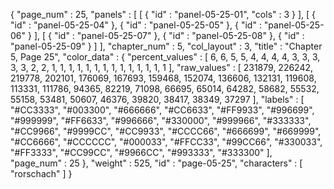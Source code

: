 {
  "page_num" : 25,
  "panels" : [
    [
      {
        "id" : "panel-05-25-01",
        "cols" : 3
      }
    ],
    [
      {
        "id" : "panel-05-25-04"
      },
      {
        "id" : "panel-05-25-05"
      },
      {
        "id" : "panel-05-25-06"
      }
    ],
    [
      {
        "id" : "panel-05-25-07"
      },
      {
        "id" : "panel-05-25-08"
      },
      {
        "id" : "panel-05-25-09"
      }
    ]
  ],
  "chapter_num" : 5,
  "col_layout" : 3,
  "title" : "Chapter 5, Page 25",
  "color_data" : {
    "percent_values" : [
      6,
      6,
      5,
      5,
      4,
      4,
      4,
      4,
      3,
      3,
      3,
      3,
      3,
      2,
      2,
      1,
      1,
      1,
      1,
      1,
      1,
      1,
      1,
      1,
      1,
      1,
      1,
      1,
      1
    ],
    "raw_values" : [
      231879,
      226242,
      219778,
      202101,
      176069,
      167693,
      159468,
      152074,
      136606,
      132131,
      119608,
      113331,
      111786,
      94365,
      82219,
      71098,
      66695,
      65014,
      64282,
      58682,
      55532,
      55158,
      53481,
      50607,
      46376,
      39820,
      38417,
      38349,
      37297
    ],
    "labels" : [
      "#CC3333",
      "#003300",
      "#666666",
      "#CC6633",
      "#FF9933",
      "#996699",
      "#999999",
      "#FF6633",
      "#996666",
      "#330000",
      "#999966",
      "#333333",
      "#CC9966",
      "#9999CC",
      "#CC9933",
      "#CCCC66",
      "#666699",
      "#669999",
      "#CC6666",
      "#CCCCCC",
      "#000033",
      "#FFCC33",
      "#99CC66",
      "#330033",
      "#FF3333",
      "#CC99CC",
      "#9966CC",
      "#993333",
      "#333300"
    ],
    "page_num" : 25
  },
  "weight" : 525,
  "id" : "page-05-25",
  "characters" : [
    "rorschach"
  ]
}
